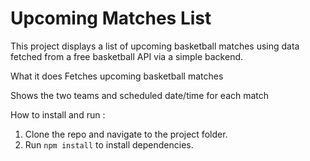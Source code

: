 # Upcoming Matches List
This project displays a list of upcoming basketball matches using data fetched from a free basketball API via a simple backend.

What it does
Fetches upcoming basketball matches

Shows the two teams and scheduled date/time for each match

How to install and run : 

1. Clone the repo and navigate to the project folder.
2. Run `npm install` to install dependencies.

